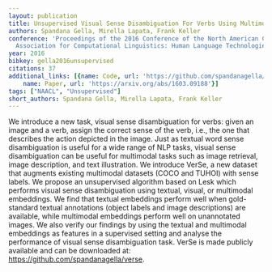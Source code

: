 ```yaml
---
layout: publication
title: Unsupervised Visual Sense Disambiguation For Verbs Using Multimodal Embeddings
authors: Spandana Gella, Mirella Lapata, Frank Keller
conference: 'Proceedings of the 2016 Conference of the North American Chapter of the
  Association for Computational Linguistics: Human Language Technologies'
year: 2016
bibkey: gella2016unsupervised
citations: 37
additional_links: [{name: Code, url: 'https://github.com/spandanagella/verse'}, {
    name: Paper, url: 'https://arxiv.org/abs/1603.09188'}]
tags: ["NAACL", "Unsupervised"]
short_authors: Spandana Gella, Mirella Lapata, Frank Keller
---
```

We introduce a new task, visual sense disambiguation for verbs: given an
image and a verb, assign the correct sense of the verb, i.e., the one that
describes the action depicted in the image. Just as textual word sense
disambiguation is useful for a wide range of NLP tasks, visual sense
disambiguation can be useful for multimodal tasks such as image retrieval,
image description, and text illustration. We introduce VerSe, a new dataset
that augments existing multimodal datasets (COCO and TUHOI) with sense labels.
We propose an unsupervised algorithm based on Lesk which performs visual sense
disambiguation using textual, visual, or multimodal embeddings. We find that
textual embeddings perform well when gold-standard textual annotations (object
labels and image descriptions) are available, while multimodal embeddings
perform well on unannotated images. We also verify our findings by using the
textual and multimodal embeddings as features in a supervised setting and
analyse the performance of visual sense disambiguation task. VerSe is made
publicly available and can be downloaded at:
https://github.com/spandanagella/verse.